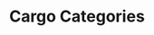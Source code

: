 ---
layout: internal/cargo_categories
title: Cargo Categories
permalink: /cargo-categories/
hero: "/img/content/hero-3.jpg"
---